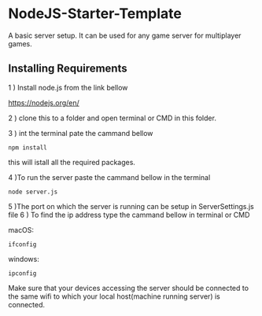 # NodeJS-Starter-Template
A basic server setup. It can be used for any game server for multiplayer games.

## Installing Requirements
1 ) Install node.js from the link bellow

   https://nodejs.org/en/
   
2 ) clone this to a folder and open terminal or CMD in this folder.

3 ) int the terminal pate the cammand bellow
```
npm install
```
  this will istall all the required packages.
  
4 )To run the server paste the cammand bellow in the terminal
```
node server.js
```
5 )The port on which the server is running can be setup in ServerSettings.js file 
6 ) To find the ip address type the cammand bellow in terminal or CMD

macOS:
```
ifconfig
```
windows:
```
ipconfig
```
Make sure that your devices accessing the server should be connected to the same wifi to which your local host(machine running server) is connected.
